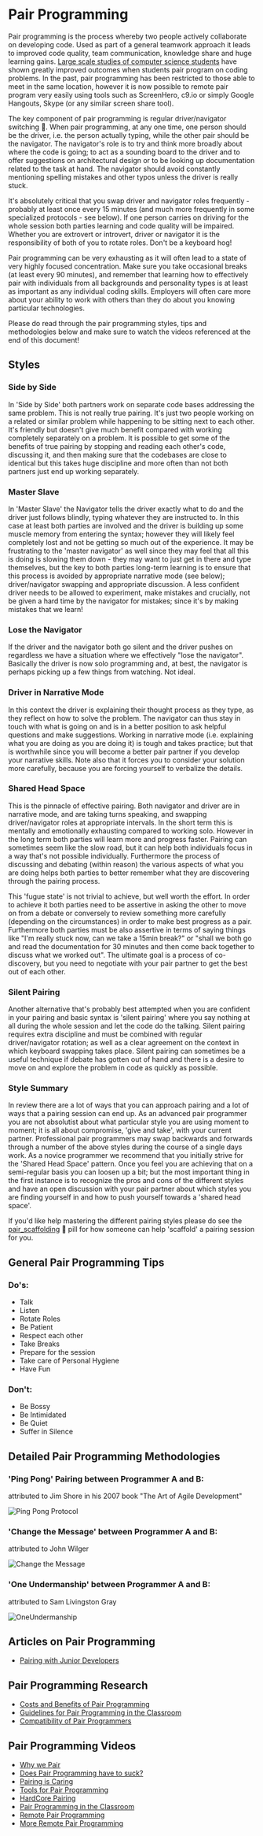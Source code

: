 Pair Programming
================

Pair programming is the process whereby two people actively collaborate on developing code.  Used as part of a general teamwork approach it leads to improved code quality, team communication, knowledge share and huge learning gains.  [Large scale studies of computer science students](http://www.cs.pomona.edu/classes/cs121/supp/williams_prpgm.pdf) have shown greatly improved outcomes when students pair program on coding problems.  In the past, pair programming has been restricted to those able to meet in the same location, however it is now possible to remote pair program very easily using tools such as ScreenHero, c9.io or simply Google Hangouts, Skype (or any similar screen share tool).

The key component of pair programming is regular driver/navigator switching&nbsp;:twisted_rightwards_arrows:.  When pair programming, at any one time, one person should be the driver, i.e. the person actually typing, while the other pair should be the navigator.  The navigator's role is to try and think more broadly about where the code is going; to act as a sounding board to the driver and to offer suggestions on architectural design or to be looking up documentation related to the task at hand.  The navigator should avoid constantly mentioning spelling mistakes and other typos unless the driver is really stuck.

It's absolutely critical that you swap driver and navigator roles frequently - probably at least once every 15 minutes (and much more frequently in some specialized protocols - see below).  If one person carries on driving for the whole session both parties learning and code quality will be impaired.  Whether you are extrovert or introvert, driver or navigator it is the responsibility of both of you to rotate roles.  Don't be a keyboard hog!

Pair programming can be very exhausting as it will often lead to a state of very highly focused concentration.  Make sure you take occasional breaks (at least every 90 minutes), and remember that learning how to effectively pair with individuals from all backgrounds and personality types is at least as important as any individual coding skills.  Employers will often care more about your ability to work with others than they do about you knowing particular technologies.

Please do read through the pair programming styles, tips and methodologies below and make sure to watch the videos referenced at the end of this document!

Styles
------

### Side by Side

In 'Side by Side' both partners work on separate code bases addressing the same problem. This is not really true pairing.  It's just two people working on a related or similar problem while happening to be sitting next to each other.  It's friendly but doesn't give much benefit compared with working completely separately on a problem.  It is possible to get some of the benefits of true pairing by stopping and reading each other's code, discussing it, and then making sure that the codebases are close to identical but this takes huge discipline and more often than not both partners just end up working separately.

### Master Slave

In 'Master Slave' the Navigator tells the driver exactly what to do and the driver just follows blindly, typing whatever they are instructed to.  In this case at least both parties are involved and the driver is building up some muscle memory from entering the syntax; however they will likely feel completely lost and not be getting so much out of the experience.  It may be frustrating to the 'master navigator' as well since they may feel that all this is doing is slowing them down - they may want to just get in there and type themselves, but the key to both parties long-term learning is to ensure that this process is avoided by appropriate narrative mode (see below); driver/navigator swapping and appropriate discussion.  A less confident driver needs to be allowed to experiment, make mistakes and crucially, not be given a hard time by the navigator for mistakes; since it's by making mistakes that we learn!

### Lose the Navigator

If the driver and the navigator both go silent and the driver pushes on regardless we have a situation where we effectively "lose the navigator".  Basically the driver is now solo programming and, at best, the navigator is perhaps picking up a few things from watching.  Not ideal.

### Driver in Narrative Mode

In this context the driver is explaining their thought process as they type, as they reflect on how to solve the problem.  The navigator can thus stay in touch with what is going on and is in a better position to ask helpful questions and make suggestions.  Working in narrative mode (i.e. explaining what you are doing as you are doing it) is tough and takes practice; but that is worthwhile since you will become a better pair partner if you develop your narrative skills.  Note also that it forces you to consider your solution more carefully, because you are forcing yourself to verbalize the details.

### Shared Head Space

This is the pinnacle of effective pairing.  Both navigator and driver are in narrative mode, and are taking turns speaking, and swapping driver/navigator roles at appropriate intervals.  In the short term this is mentally and emotionally exhausting compared to working solo.  However in the long term both parties will learn more and progress faster.  Pairing can sometimes seem like the slow road, but it can help both individuals focus in a way that's not possible individually.  Furthermore the process of discussing and debating (within reason) the various aspects of what you are doing helps both parties to better remember what they are discovering through the pairing process.

This 'fugue state' is not trivial to achieve, but well worth the effort.  In order to achieve it both parties need to be assertive in asking the other to move on from a debate or conversely to review something more carefully (depending on the circumstances) in order to make best progress as a pair.  Furthermore both parties must be also assertive in terms of saying things like "I'm really stuck now, can we take a 15min break?" or "shall we both go and read the documentation for 30 minutes and then come back together to discuss what we worked out".  The ultimate goal is a process of co-discovery, but you need to negotiate with your pair partner to get the best out of each other.

### Silent Pairing

Another alternative that's probably best attempted when you are confident in your pairing and basic syntax is 'silent pairing' where you say nothing at all during the whole session and let the code do the talking.  Silent pairing requires extra discipline and must be combined with regular driver/navigator rotation; as well as a clear agreement on the context in which keyboard swapping takes place.  Silent pairing can sometimes be a useful technique if debate has gotten out of hand and there is a desire to move on and explore the problem in code as quickly as possible.

### Style Summary

In review there are a lot of ways that you can approach pairing and a lot of ways that a pairing session can end up.  As an advanced pair programmer you are not absolutist about what particular style you are using moment to moment; it is all about compromise, 'give and take', with your current partner.  Professional pair programmers may swap backwards and forwards through a number of the above styles during the course of a single days work.  As a novice programmer we recommend that you initially strive for the 'Shared Head Space' pattern.  Once you feel you are achieving that on a semi-regular basis you can loosen up a bit; but the most important thing in the first instance is to recognize the pros and cons of the different styles and have an open discussion with your pair partner about which styles you are finding yourself in and how to push yourself towards a 'shared head space'.

If you'd like help mastering the different pairing styles please do see the [pair_scaffolding](pair_scaffolding.md) :pill: pill for how someone can help 'scaffold' a pairing session for you.

General Pair Programming Tips
--------------

### Do's:

* Talk
* Listen
* Rotate Roles
* Be Patient
* Respect each other
* Take Breaks
* Prepare for the session
* Take care of Personal Hygiene
* Have Fun

### Don't:

* Be Bossy
* Be Intimidated
* Be Quiet
* Suffer in Silence

Detailed Pair Programming Methodologies
-------------------------------

### 'Ping Pong' Pairing between Programmer A and B:

attributed to Jim Shore in his 2007 book "The Art of Agile Development"

![Ping Pong Protocol](/images/PingPongProtocol.png)


### 'Change the Message' between Programmer A and B:

attributed to John Wilger

![Change the Message](/images/ChangeTheMessage.png)


### 'One Undermanship' between Programmer A and B:

attributed to Sam Livingston Gray

![OneUndermanship](/images/OneUndermanShip.png)

Articles on Pair Programming
-------------

* [Pairing with Junior Developers](https://devmynd.com/blog/2015-1-pairing-with-junior-developers)

Pair Programming Research
-------------

* [Costs and Benefits of Pair Programming](http://www.cs.pomona.edu/classes/cs121/supp/williams_prpgm.pdf)
* [Guidelines for Pair Programming in the Classroom](http://people.cs.vt.edu/~mccricks/papers/wmlh08.pdf)
* [Compatibility of Pair Programmers](http://collaboration.csc.ncsu.edu/laurie/Papers/Compatibility.pdf)

Pair Programming Videos
-------------

* [Why we Pair](https://www.youtube.com/watch?v=81tcbUwM0t0)
* [Does Pair Programming have to suck?](https://www.youtube.com/watch?v=OQXEzwXtzJ8)
* [Pairing is Caring](https://www.youtube.com/watch?v=zCzc5W7vHQg)
* [Tools for Pair Programming](https://www.youtube.com/watch?v=W_hsEi_UZHE)
* [HardCore Pairing](https://www.youtube.com/watch?v=zaDk-08T8Wg)
* [Pair Programming in the Classroom](https://www.youtube.com/watch?v=rG_U12uqRhE)
* [Remote Pair Programming](https://www.youtube.com/watch?v=Yq1qgWvSIdI)
* [More Remote Pair Programming](https://www.youtube.com/watch?v=f9ALSPlPQhg)
